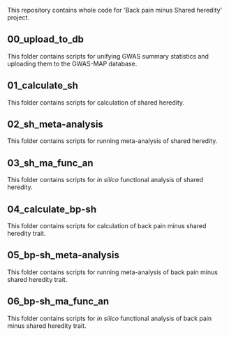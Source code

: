 This repository contains whole code for 'Back pain minus Shared heredity' project.

## 00_upload_to_db
This folder contains scripts for unifying GWAS summary statistics and uploading them to the GWAS-MAP database.

## 01_calculate_sh
This folder contains scripts for calculation of shared heredity.

## 02_sh_meta-analysis
This folder contains scripts for running meta-analysis of shared heredity.

## 03_sh_ma_func_an
This folder contains scripts for _in silico_ functional analysis of shared heredity.

## 04_calculate_bp-sh
This folder contains scripts for calculation of back pain minus shared heredity trait.

## 05_bp-sh_meta-analysis
This folder contains scripts for running meta-analysis of back pain minus shared heredity trait.

## 06_bp-sh_ma_func_an
This folder contains scripts for _in silico_ functional analysis of back pain minus shared heredity trait. 

